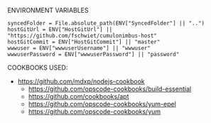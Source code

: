 ENVIRONMENT VARIABLES

	syncedFolder = File.absolute_path(ENV["SyncedFolder"] || "..")
	hostGitUrl = ENV["HostGitUrl"] || "https://github.com/fschwiet/cumulonimbus-host"
	hostGitCommit = ENV["HostGitCommit"] || "master"
	wwwuser = ENV["wwwuserUsername"] || "wwwuser"
	wwwuserPassword = ENV["wwwuserPassword"] || "password"

COOKBOOKS USED:

* https://github.com/mdxp/nodejs-cookbook
    * https://github.com/opscode-cookbooks/build-essential
    * https://github.com/cookbooks/apt
    * https://github.com/opscode-cookbooks/yum-epel
    * https://github.com/opscode-cookbooks/yum
